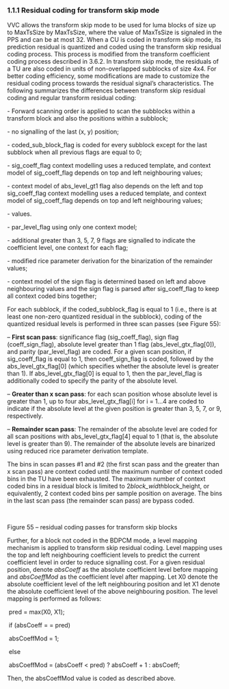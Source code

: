 ### 1.1.1    Residual coding for transform skip mode 

VVC allows the transform skip mode to be used for luma blocks of size up to MaxTsSize by MaxTsSize, where the value of MaxTsSize is signaled in the PPS and can be at most 32. When a CU is coded in transform skip mode, its prediction residual is quantized and coded using the transform skip residual coding process. This process is modified from the transform coefficient coding process described in 3.6.2. In transform skip mode, the residuals of a TU are also coded in units of non-overlapped subblocks of size 4x4. For better coding efficiency, some modifications are made to customize the residual coding process towards the residual signal’s characteristics. The following summarizes the differences between transform skip residual coding and regular transform residual coding:

 

\-     Forward scanning order is applied to scan the subblocks within a transform block and also the positions within a subblock; 

\-     no signalling of the last (x, y) position;

\-     coded_sub_block_flag is coded for every subblock except for the last subblock when all previous flags are equal to 0;

\-     sig_coeff_flag context modelling uses a reduced template, and context model of sig_coeff_flag depends on top and left neighbouring values;

\-     context model of abs_level_gt1 flag also depends on the left and top sig_coeff_flag context modelling uses a reduced template, and context model of sig_coeff_flag depends on top and left neighbouring values;

\-     values.

\-     par_level_flag using only one context model;

\-     additional greater than 3, 5, 7, 9 flags are signalled to indicate the coefficient level, one context for each flag;

\-     modified rice parameter derivation for the binarization of the remainder values;

\-     context model of the sign flag is determined based on left and above neighbouring values and the sign flag is parsed after sig_coeff_flag to keep all context coded bins together;

 

For each subblock, if the coded_subblock_flag is equal to 1 (i.e., there is at least one non-zero quantized residual in the subblock), coding of the quantized residual levels is performed in three scan passes (see Figure 55):

–  **First scan pass**: significance flag (sig_coeff_flag), sign flag (coeff_sign_flag), absolute level greater than 1 flag (abs_level_gtx_flag[0]), and parity (par_level_flag) are coded. For a given scan position, if sig_coeff_flag is equal to 1, then coeff_sign_flag is coded, followed by the abs_level_gtx_flag[0] (which specifies whether the absolute level is greater than 1). If abs_level_gtx_flag[0] is equal to 1, then the par_level_flag is additionally coded to specify the parity of the absolute level. 

–  **Greater than x scan pass**: for each scan position whose absolute level is greater than 1, up to four abs_level_gtx_flag[i] for i = 1...4 are coded to indicate if the absolute level at the given position is greater than 3, 5, 7, or 9, respectively. 

–  **Remainder scan pass**: The remainder of the absolute level are coded for all scan positions with abs_level_gtx_flag[4] equal to 1 (that is, the absolute level is greater than 9). The remainder of the absolute levels are binarized using reduced rice parameter derivation template.

The bins in scan passes #1 and #2 (the first scan pass and the greater than x scan pass) are context coded until the maximum number of context coded bins in the TU have been exhausted. The maximum number of context coded bins in a residual block is limited to 2*block_width*block_height, or equivalently, 2 context coded bins per sample position on average. The bins in the last scan pass (the remainder scan pass) are bypass coded.

​                               

Figure 55 – residual coding passes for transform skip blocks

Further, for a block not coded in the BDPCM mode, a level mapping mechanism is applied to transform skip residual coding. Level mapping uses the top and left neighbouring coefficient levels to predict the current coefficient level in order to reduce signalling cost. For a given residual position, denote *absCoeff* as the absolute coefficient level before mapping and *absCoeffMod* as the coefficient level after mapping. Let X0 denote the absolute coefficient level of the left neighbouring position and let X1 denote the absolute coefficient level of the above neighbouring position. The level mapping is performed as follows:

 

​      pred = max(X0, X1);

​      if (absCoeff = = pred)

​            absCoeffMod = 1;

​      else

​            absCoeffMod = (absCoeff < pred) ? absCoeff + 1 : absCoeff;

Then, the absCoeffMod value is coded as described above.